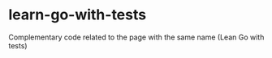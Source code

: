 # learn-go-with-tests
Complementary code related to the page with the same name (Lean Go with tests)
